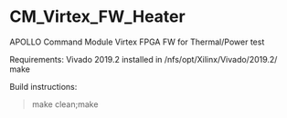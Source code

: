 # CM_Virtex_FW_Heater
APOLLO Command Module Virtex FPGA FW for Thermal/Power test

Requirements:
Vivado 2019.2 installed in /nfs/opt/Xilinx/Vivado/2019.2/
make

Build instructions:
>make clean;make

